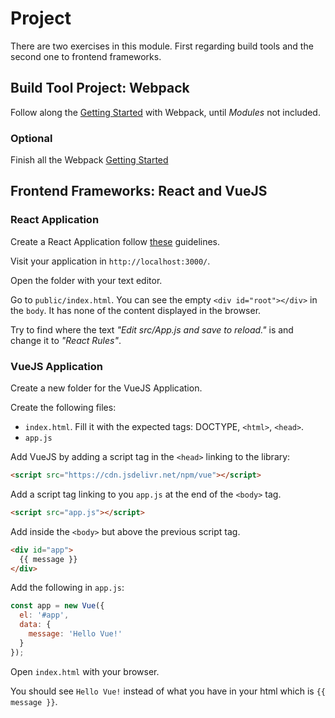 # Project

There are two exercises in this module. First regarding build tools and the second one to frontend frameworks.

## Build Tool Project: Webpack

Follow along the [Getting Started](https://webpack.js.org/guides/getting-started/) with Webpack, until *Modules* not included.

### Optional

Finish all the Webpack [Getting Started](https://webpack.js.org/guides/getting-started/)

## Frontend Frameworks: React and VueJS

### React Application

Create a React Application follow [these](https://reactjs.org/docs/create-a-new-react-app.html#create-react-app) guidelines.

Visit your application in `http://localhost:3000/`.

Open the folder with your text editor.

Go to `public/index.html`. You can see the empty `<div id="root"></div>` in the `body`. It has none of the content displayed in the browser.

Try to find where the text *"Edit src/App.js and save to reload."* is and change it to *"React Rules"*.

### VueJS Application

Create a new folder for the VueJS Application.

Create the following files:

* `index.html`. Fill it with the expected tags: DOCTYPE, `<html>`, `<head>`.
* `app.js`

Add VueJS by adding a script tag in the `<head>` linking to the library:

```html
<script src="https://cdn.jsdelivr.net/npm/vue"></script>
```

Add a script tag linking to you `app.js` at the end of the `<body>` tag.

```html
<script src="app.js"></script>
```

Add inside the `<body>` but above the previous script tag.

```html
<div id="app">
  {{ message }}
</div>
```

Add the following in `app.js`:

```javascript
const app = new Vue({
  el: '#app',
  data: {
    message: 'Hello Vue!'
  }
});
```

Open `index.html` with your browser.

You should see `Hello Vue!` instead of what you have in your html which is `{{ message }}`.
